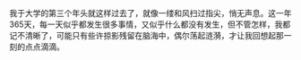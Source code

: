 我于大学的第三个年头就这样过去了，就像一缕和风扫过指尖，悄无声息。这一年365天，每一天似乎都发生很多事情，又似乎什么都没有发生，但不管怎样，我都记不清晰了，可能只有些许掠影残留在脑海中，偶尔荡起涟漪，才让我回想起那一刻的点点滴滴。
